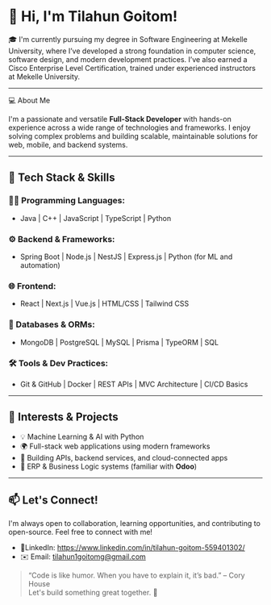 # 👋 Hi, I'm Tilahun Goitom!

🎓 I'm currently pursuing my degree in Software Engineering at Mekelle University, where I’ve developed a strong foundation in computer science, software design, and modern development practices. I’ve also earned a Cisco Enterprise Level Certification, trained under experienced instructors at Mekelle University.

---

💻 About Me

I'm a passionate and versatile **Full-Stack Developer** with hands-on experience across a wide range of technologies and frameworks. I enjoy solving complex problems and building scalable, maintainable solutions for web, mobile, and backend systems.

---

## 🚀 Tech Stack & Skills

### 👨‍💻 Programming Languages:
- Java | C++ | JavaScript | TypeScript | Python

### ⚙️ Backend & Frameworks:
- Spring Boot | Node.js | NestJS | Express.js | Python (for ML and automation)

### 🌐 Frontend:
- React | Next.js | Vue.js | HTML/CSS | Tailwind CSS

### 🧠 Databases & ORMs:
- MongoDB | PostgreSQL | MySQL | Prisma | TypeORM | SQL

### 🛠️ Tools & Dev Practices:
- Git & GitHub | Docker | REST APIs | MVC Architecture | CI/CD Basics

---

## 🤖 Interests & Projects

- 💡 Machine Learning & AI with Python
- 🌍 Full-stack web applications using modern frameworks
- 🔧 Building APIs, backend services, and cloud-connected apps
- 🧾 ERP & Business Logic systems (familiar with **Odoo**)

---

## 📫 Let's Connect!

I'm always open to collaboration, learning opportunities, and contributing to open-source. Feel free to connect with me!

- 💼LinkedIn: https://www.linkedin.com/in/tilahun-goitom-559401302/
- ✉️ Email: tilahun1goitomg@gmail.com


> “Code is like humor. When you have to explain it, it’s bad.” – Cory House  
> Let's build something great together. 🚀
